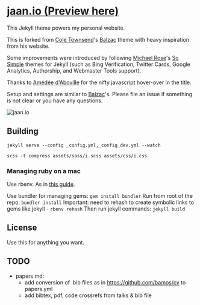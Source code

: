 # [jaan.io (Preview here)](https://jaan.io)

This Jekyll theme powers my personal website.

This is forked from [Cole Townsend](http://coletownsend.com)'s [Balzac](https://github.com/ColeTownsend/Balzac-for-Jekyll) theme with heavy inspiration from his website.

Some improvements were introduced by following [Michael Rose](http://mademistakes.com)'s [So Simple](https://github.com/mmistakes/so-simple-theme) themes for Jekyll (such as Bing Verification, Twitter Cards, Google Analytics, Authorship, and Webmaster Tools support).

Thanks to [Amédée d'Aboville](http://amedee.daboville.com/) for the nifty javascript hover-over in the title.

Setup and settings are similar to [Balzac](https://github.com/ColeTownsend/Balzac-for-Jekyll)'s. Please file an issue if something is not clear or you have any questions.

![jaan.io](http://i.imgur.com/wEM5sod.png)

## Building

`jekyll serve --config _config.yml,_config_dev.yml --watch`

`scss -t compress assets/sass/i.scss assets/css/i.css`

### Managing ruby on a mac
Use rbenv. As in [this guide](https://gorails.com/setup/osx/10.12-sierra).

Use bundler for managing gems:
`gem install bundler`
Run from root of the repo:
`bundler install`
Important: need to rehash to create symbolic links to gems like jekyll -
`rbenv rehash`
Then run jekyll commands:
`jekyll build`

## License

Use this for anything you want.

## TODO
* papers.md:
  * add conversion of .bib files as in https://github.com/bamos/cv to papers.yml
  * add bibtex, pdf, code crossrefs from talks & bib file
